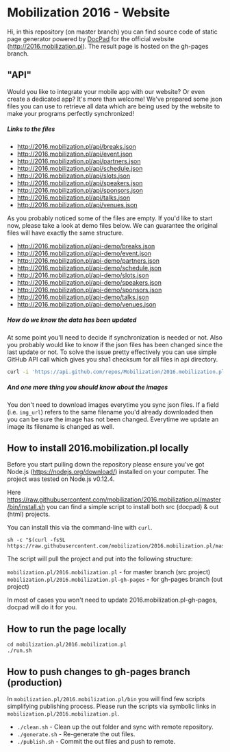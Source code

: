 # Mobilization 2016 - Website
Hi, in this repository (on master branch) you can find source code of static page generator powered by [DocPad](https://docpad.org) for the official website (http://2016.mobilization.pl). The result page is hosted on the gh-pages branch.

## "API"

Would you like to integrate your mobile app with our website? Or even create a dedicated app? It's more than welcome! We've prepared some json files you can use to retrieve all data which are being used by the website to make your programs perfectly synchronized!

##### Links to the files
- http://2016.mobilization.pl/api/breaks.json
- http://2016.mobilization.pl/api/event.json
- http://2016.mobilization.pl/api/partners.json
- http://2016.mobilization.pl/api/schedule.json
- http://2016.mobilization.pl/api/slots.json
- http://2016.mobilization.pl/api/speakers.json
- http://2016.mobilization.pl/api/sponsors.json
- http://2016.mobilization.pl/api/talks.json
- http://2016.mobilization.pl/api/venues.json

As you probably noticed some of the files are empty. If you'd like to start now, please take a look at demo files below. We can guarantee the original files will have exactly the same structure.

- http://2016.mobilization.pl/api-demo/breaks.json
- http://2016.mobilization.pl/api-demo/event.json
- http://2016.mobilization.pl/api-demo/partners.json
- http://2016.mobilization.pl/api-demo/schedule.json
- http://2016.mobilization.pl/api-demo/slots.json
- http://2016.mobilization.pl/api-demo/speakers.json
- http://2016.mobilization.pl/api-demo/sponsors.json
- http://2016.mobilization.pl/api-demo/talks.json
- http://2016.mobilization.pl/api-demo/venues.json

##### How do we know the data has been updated 
At some point you'll need to decide if synchronization is needed or not. Also you probably would like to know if the json files has been changed since the last update or not. To solve the issue pretty effectively you can use simple GitHub API call which gives you sha1 checksum for all files in api directory. 

```bash
curl -i 'https://api.github.com/repos/Mobilization/2016.mobilization.pl/contents/api?ref=gh-pages'
```

##### And one more thing you should know about the images
You don't need to download images everytime you sync json files. If a field (i.e. `img_url`) refers to the same filename you'd already downloaded then you can be sure the image has not been changed. Everytime we update an image its filename is changed as well. 

## How to install 2016.mobilization.pl locally

Before you start pulling down the repository please ensure you've got Node.js (https://nodejs.org/download/) installed on your computer. The project was tested on Node.js v0.12.4.

Here https://raw.githubusercontent.com/mobilization/2016.mobilization.pl/master/bin/install.sh you can find a simple script to install both src (docpad) & out (html) projects.

You can install this via the command-line with `curl`.
```
sh -c "$(curl -fsSL https://raw.githubusercontent.com/mobilization/2016.mobilization.pl/master/bin/install.sh)"
``` 

The script will pull the project and put into the following structure:

`mobilization.pl/2016.mobilization.pl` - for master branch (src project)
`mobilization.pl/2016.mobilization.pl-gh-pages` - for gh-pages branch (out project)

In most of cases you won't need to update 2016.mobilization.pl-gh-pages, docpad will do it for you.

## How to run the page locally

```
cd mobilization.pl/2016.mobilization.pl
./run.sh
```

## How to push changes to gh-pages branch (production)

In `mobilization.pl/2016.mobilization.pl/bin` you will find few scripts simplifying publishing process. Please run the scripts via symbolic links in `mobilization.pl/2016.mobilization.pl`.

- `./clean.sh` - Clean up the out folder and sync with remote repository.
- `./generate.sh` - Re-generate the out files.
- `./publish.sh` - Commit the out files and push to remote.


